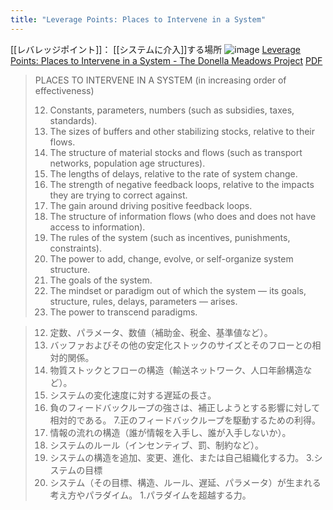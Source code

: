 ```yaml
---
title: "Leverage Points: Places to Intervene in a System"
---
```


[[レバレッジポイント]]： [[システムに介入]]する場所
![image](https://gyazo.com/649bb83f023c312b1e93f6dce7e17b47/thumb/1000)
[Leverage Points: Places to Intervene in a System - The Donella Meadows Project](https://donellameadows.org/archives/leverage-points-places-to-intervene-in-a-system/) [PDF](https://donellameadows.org/wp-content/userfiles/Leverage_Points.pdf)
> PLACES TO INTERVENE IN A SYSTEM
>  (in increasing order of effectiveness)
>
>  12. Constants, parameters, numbers (such as subsidies, taxes, standards).
>  11. The sizes of buffers and other stabilizing stocks, relative to their flows.
>  10. The structure of material stocks and flows (such as transport networks, population age structures).
>  9. The lengths of delays, relative to the rate of system change.
>  8. The strength of negative feedback loops, relative to the impacts they are trying to correct against.
>  7. The gain around driving positive feedback loops.
>  6. The structure of information flows (who does and does not have access to information).
>  5. The rules of the system (such as incentives, punishments, constraints).
>  4. The power to add, change, evolve, or self-organize system structure.
>  3. The goals of the system.
>  2. The mindset or paradigm out of which the system — its goals, structure, rules, delays, parameters — arises.
>  1. The power to transcend paradigms.

>  12. 定数、パラメータ、数値（補助金、税金、基準値など）。
>  11. バッファおよびその他の安定化ストックのサイズとそのフローとの相対的関係。
>  10. 物質ストックとフローの構造（輸送ネットワーク、人口年齢構造など）。
>  9. システムの変化速度に対する遅延の長さ。
>  8. 負のフィードバックループの強さは、補正しようとする影響に対して相対的である。
>  7.正のフィードバックループを駆動するための利得。
>  6. 情報の流れの構造（誰が情報を入手し、誰が入手しないか）。
>  5. システムのルール（インセンティブ、罰、制約など）。
>  4. システムの構造を追加、変更、進化、または自己組織化する力。
>  3.システムの目標
>  2. システム（その目標、構造、ルール、遅延、パラメータ）が生まれる考え方やパラダイム。
>  1.パラダイムを超越する力。
